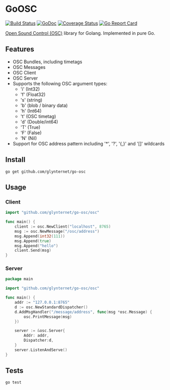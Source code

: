 # GoOSC

[![Build Status](https://travis-ci.org/glynternet/go-osc.png?branch=master)](https://travis-ci.org/glynternet/go-osc) [![GoDoc](https://godoc.org/github.com/glynternet/go-osc/osc?status.svg)](https://godoc.org/github.com/glynternet/go-osc/osc) [![Coverage Status](https://coveralls.io/repos/github/glynternet/go-osc/badge.svg?branch=master)](https://coveralls.io/github/glynternet/go-osc?branch=master)
[![Go Report Card](https://goreportcard.com/badge/github.com/glynternet/go-osc)](https://goreportcard.com/report/github.com/glynternet/go-osc)

[Open Sound Control (OSC)](http://opensoundcontrol.org/introduction-osc) library for Golang. Implemented in pure Go.

## Features

* OSC Bundles, including timetags
* OSC Messages
* OSC Client
* OSC Server
* Supports the following OSC argument types:
  * 'i' (Int32)
  * 'f' (Float32)
  * 's' (string)
  * 'b' (blob / binary data)
  * 'h' (Int64)
  * 't' (OSC timetag)
  * 'd' (Double/int64)
  * 'T' (True)
  * 'F' (False)
  * 'N' (Nil)
* Support for OSC address pattern including '*', '?', '{,}' and '[]' wildcards

## Install

```
go get github.com/glynternet/go-osc
```

## Usage

### Client

```go
import "github.com/glynternet/go-osc/osc"

func main() {
    client := osc.NewClient("localhost", 8765)
    msg := osc.NewMessage("/osc/address")
    msg.Append(int32(111))
    msg.Append(true)
    msg.Append("hello")
    client.Send(msg)
}
```

### Server

```go
package main

import "github.com/glynternet/go-osc/osc"

func main() {
    addr := "127.0.0.1:8765"
    d := osc.NewStandardDispatcher()    
    d.AddMsgHandler("/message/address", func(msg *osc.Message) {
        osc.PrintMessage(msg)
    })

    server := &osc.Server{
        Addr: addr,
        Dispatcher:d,
    }
    server.ListenAndServe()
}
```

## Tests

```
go test
```